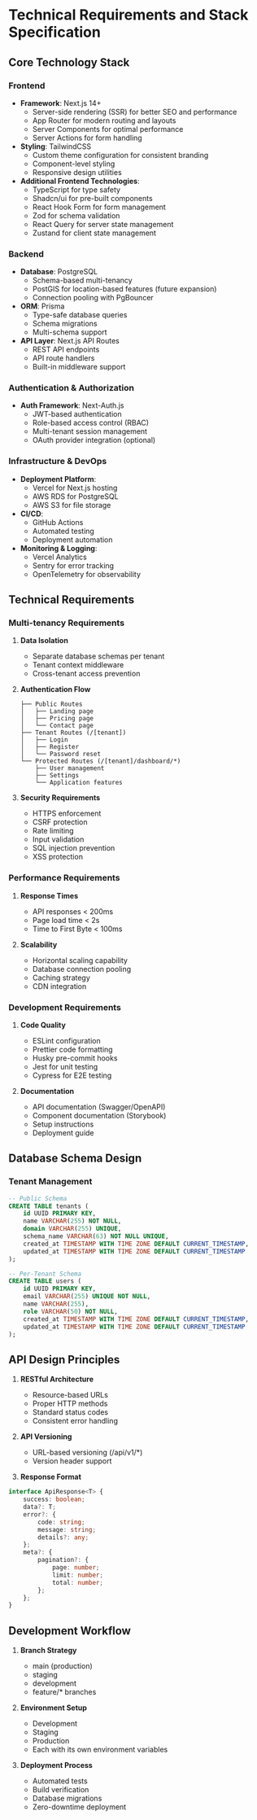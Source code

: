 # Technical Requirements and Stack Specification

## Core Technology Stack

### Frontend
- **Framework**: Next.js 14+
  - Server-side rendering (SSR) for better SEO and performance
  - App Router for modern routing and layouts
  - Server Components for optimal performance
  - Server Actions for form handling
- **Styling**: TailwindCSS
  - Custom theme configuration for consistent branding
  - Component-level styling
  - Responsive design utilities
- **Additional Frontend Technologies**:
  - TypeScript for type safety
  - Shadcn/ui for pre-built components
  - React Hook Form for form management
  - Zod for schema validation
  - React Query for server state management
  - Zustand for client state management

### Backend
- **Database**: PostgreSQL
  - Schema-based multi-tenancy
  - PostGIS for location-based features (future expansion)
  - Connection pooling with PgBouncer
- **ORM**: Prisma
  - Type-safe database queries
  - Schema migrations
  - Multi-schema support
- **API Layer**: Next.js API Routes
  - REST API endpoints
  - API route handlers
  - Built-in middleware support

### Authentication & Authorization
- **Auth Framework**: Next-Auth.js
  - JWT-based authentication
  - Role-based access control (RBAC)
  - Multi-tenant session management
  - OAuth provider integration (optional)

### Infrastructure & DevOps
- **Deployment Platform**:
  - Vercel for Next.js hosting
  - AWS RDS for PostgreSQL
  - AWS S3 for file storage
- **CI/CD**:
  - GitHub Actions
  - Automated testing
  - Deployment automation
- **Monitoring & Logging**:
  - Vercel Analytics
  - Sentry for error tracking
  - OpenTelemetry for observability

## Technical Requirements

### Multi-tenancy Requirements
1. **Data Isolation**
   - Separate database schemas per tenant
   - Tenant context middleware
   - Cross-tenant access prevention

2. **Authentication Flow**
   ```
   ├── Public Routes
   │   ├── Landing page
   │   ├── Pricing page
   │   └── Contact page
   ├── Tenant Routes (/[tenant])
   │   ├── Login
   │   ├── Register
   │   └── Password reset
   └── Protected Routes (/[tenant]/dashboard/*)
       ├── User management
       ├── Settings
       └── Application features
   ```

3. **Security Requirements**
   - HTTPS enforcement
   - CSRF protection
   - Rate limiting
   - Input validation
   - SQL injection prevention
   - XSS protection

### Performance Requirements
1. **Response Times**
   - API responses < 200ms
   - Page load time < 2s
   - Time to First Byte < 100ms

2. **Scalability**
   - Horizontal scaling capability
   - Database connection pooling
   - Caching strategy
   - CDN integration

### Development Requirements
1. **Code Quality**
   - ESLint configuration
   - Prettier code formatting
   - Husky pre-commit hooks
   - Jest for unit testing
   - Cypress for E2E testing

2. **Documentation**
   - API documentation (Swagger/OpenAPI)
   - Component documentation (Storybook)
   - Setup instructions
   - Deployment guide

## Database Schema Design

### Tenant Management
```sql
-- Public Schema
CREATE TABLE tenants (
    id UUID PRIMARY KEY,
    name VARCHAR(255) NOT NULL,
    domain VARCHAR(255) UNIQUE,
    schema_name VARCHAR(63) NOT NULL UNIQUE,
    created_at TIMESTAMP WITH TIME ZONE DEFAULT CURRENT_TIMESTAMP,
    updated_at TIMESTAMP WITH TIME ZONE DEFAULT CURRENT_TIMESTAMP
);

-- Per-Tenant Schema
CREATE TABLE users (
    id UUID PRIMARY KEY,
    email VARCHAR(255) UNIQUE NOT NULL,
    name VARCHAR(255),
    role VARCHAR(50) NOT NULL,
    created_at TIMESTAMP WITH TIME ZONE DEFAULT CURRENT_TIMESTAMP,
    updated_at TIMESTAMP WITH TIME ZONE DEFAULT CURRENT_TIMESTAMP
);
```

## API Design Principles
1. **RESTful Architecture**
   - Resource-based URLs
   - Proper HTTP methods
   - Standard status codes
   - Consistent error handling

2. **API Versioning**
   - URL-based versioning (/api/v1/*)
   - Version header support

3. **Response Format**
```typescript
interface ApiResponse<T> {
    success: boolean;
    data?: T;
    error?: {
        code: string;
        message: string;
        details?: any;
    };
    meta?: {
        pagination?: {
            page: number;
            limit: number;
            total: number;
        };
    };
}
```

## Development Workflow
1. **Branch Strategy**
   - main (production)
   - staging
   - development
   - feature/* branches

2. **Environment Setup**
   - Development
   - Staging
   - Production
   - Each with its own environment variables

3. **Deployment Process**
   - Automated tests
   - Build verification
   - Database migrations
   - Zero-downtime deployment 